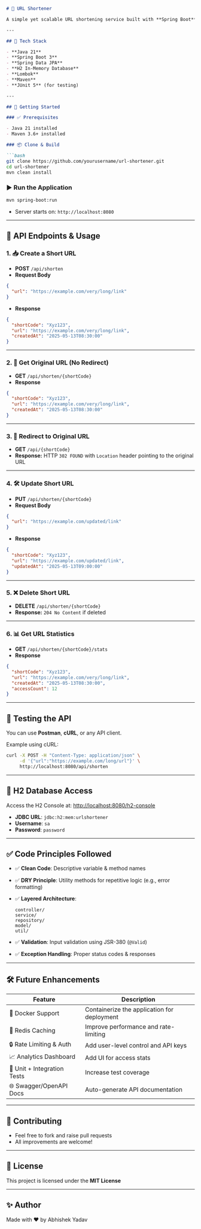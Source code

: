 ````markdown
# 🔗 URL Shortener

A simple yet scalable URL shortening service built with **Spring Boot**, inspired by [roadmap.sh URL Shortener Project](https://roadmap.sh/projects/url-shortening-service).

---

## 🧰 Tech Stack

- **Java 21**
- **Spring Boot 3**
- **Spring Data JPA**
- **H2 In-Memory Database**
- **Lombok**
- **Maven**
- **JUnit 5** (for testing)

---

## 🚀 Getting Started

### ✅ Prerequisites

- Java 21 installed
- Maven 3.6+ installed

### 📦 Clone & Build

```bash
git clone https://github.com/yourusername/url-shortener.git
cd url-shortener
mvn clean install
````

### ▶️ Run the Application

```bash
mvn spring-boot:run
```

* Server starts on: `http://localhost:8080`

---

## 🔌 API Endpoints & Usage

### 1. 📥 Create a Short URL

* **POST** `/api/shorten`
* **Request Body**

```json
{
  "url": "https://example.com/very/long/link"
}
```

* **Response**

```json
{
  "shortCode": "Xyz123",
  "url": "https://example.com/very/long/link",
  "createdAt": "2025-05-13T08:30:00"
}
```

---

### 2. 🔎 Get Original URL (No Redirect)

* **GET** `/api/shorten/{shortCode}`
* **Response**

```json
{
  "shortCode": "Xyz123",
  "url": "https://example.com/very/long/link",
  "createdAt": "2025-05-13T08:30:00"
}
```

---

### 3. 🔁 Redirect to Original URL

* **GET** `/api/{shortCode}`
* **Response:** HTTP `302 FOUND` with `Location` header pointing to the original URL

---

### 4. 🛠 Update Short URL

* **PUT** `/api/shorten/{shortCode}`
* **Request Body**

```json
{
  "url": "https://example.com/updated/link"
}
```

* **Response**

```json
{
  "shortCode": "Xyz123",
  "url": "https://example.com/updated/link",
  "updatedAt": "2025-05-13T09:00:00"
}
```

---

### 5. ❌ Delete Short URL

* **DELETE** `/api/shorten/{shortCode}`
* **Response:** `204 No Content` if deleted

---

### 6. 📊 Get URL Statistics

* **GET** `/api/shorten/{shortCode}/stats`
* **Response**

```json
{
  "shortCode": "Xyz123",
  "url": "https://example.com/very/long/link",
  "createdAt": "2025-05-13T08:30:00",
  "accessCount": 12
}
```

---

## 🧪 Testing the API

You can use **Postman**, **cURL**, or any API client.

Example using cURL:

```bash
curl -X POST -H "Content-Type: application/json" \
     -d '{"url":"https://example.com/long/url"}' \
     http://localhost:8080/api/shorten
```

---

## 💾 H2 Database Access

Access the H2 Console at: [http://localhost:8080/h2-console](http://localhost:8080/h2-console)

* **JDBC URL**: `jdbc:h2:mem:urlshortener`
* **Username**: `sa`
* **Password**: `password`

---

## ✅ Code Principles Followed

* ✅ **Clean Code**: Descriptive variable & method names
* ✅ **DRY Principle**: Utility methods for repetitive logic (e.g., error formatting)
* ✅ **Layered Architecture**:

  ```
  controller/
  service/
  repository/
  model/
  util/
  ```
* ✅ **Validation**: Input validation using JSR-380 (`@Valid`)
* ✅ **Exception Handling**: Proper status codes & responses

---

## 🛠️ Future Enhancements

| Feature                     | Description                                 |
| --------------------------- | ------------------------------------------- |
| 🐳 Docker Support           | Containerize the application for deployment |
| 🔁 Redis Caching            | Improve performance and rate-limiting       |
| 🔒 Rate Limiting & Auth     | Add user-level control and API keys         |
| 📈 Analytics Dashboard      | Add UI for access stats                     |
| 🧪 Unit + Integration Tests | Increase test coverage                      |
| 🌐 Swagger/OpenAPI Docs     | Auto-generate API documentation             |

---

## 🤝 Contributing

* Feel free to fork and raise pull requests
* All improvements are welcome!

---

## 📄 License

This project is licensed under the **MIT License**

---

## ✨ Author

Made with ❤️ by Abhishek Yadav

